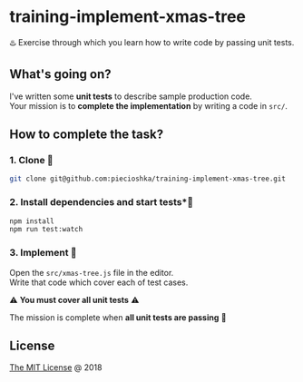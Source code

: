 # training-implement-xmas-tree

♨️ Exercise through which you learn how to write code by passing unit tests.

## What's going on?

I've written some __unit tests__ to describe sample production code.<br/>
Your mission is to **complete the implementation** by writing a code in `src/`.

## How to complete the task?

### 1. **Clone** :busts_in_silhouette:

```bash
git clone git@github.com:piecioshka/training-implement-xmas-tree.git
```

### 2. **Install dependencies** and **start tests***:hammer:

```bash
npm install
npm run test:watch
```

### 3. **Implement** :construction:

Open the `src/xmas-tree.js` file in the editor.<br/>
Write that code which cover each of test cases.

:warning: **You must cover all unit tests** :warning:

The mission is complete when **all unit tests are passing** :tada:

## License

[The MIT License](http://piecioshka.mit-license.org) @ 2018
